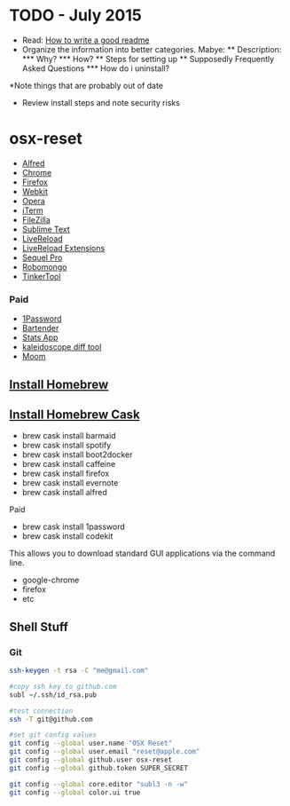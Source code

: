 # TODO - July 2015

* Read: [How to write a good readme](http://stackoverflow.com/questions/2304863/how-to-write-a-good-readme)
* Organize the information into better categories. Mabye:
** Description:
*** Why?
*** How?
** Steps for setting up
** Supposedly Frequently Asked Questions
*** How do i uninstall?

*Note things that are probably out of date
* Review install steps and note security risks

# osx-reset

* [Alfred](http://www.alfredapp.com/)
* [Chrome](http://www.chromium.org/getting-involved/dev-channel)
* [Firefox](http://www.mozilla.org/en-US/firefox/beta/)
* [Webkit](http://webkit.org)
* [Opera](http://www.opera.com/browser/next/)
* [iTerm](http://iterm2.com)
* [FileZilla](http://filezilla-project.org/download.php)
* [Sublime Text](http://www.sublimetext.com/dev)
* [LiveReload](http://livereload.com)
* [LiveReload Extensions](http://help.livereload.com/kb/general-use/browser-extensions)
* [Sequel Pro](http://www.sequelpro.com/)
* [Robomongo](http://robomongo.org/)
* [TinkerTool](http://www.bresink.com/osx/TinkerTool.html)

### Paid
* [1Password](https://agilebits.com/onepassword)
* [Bartender](http://www.macbartender.com/)
* [Stats App](http://bjango.com/mac/istatmenus/)
* [kaleidoscope diff tool](http://www.kaleidoscopeapp.com/)
* [Moom](http://manytricks.com/moom/)

## [Install Homebrew](brew.sh)

## [Install Homebrew Cask](http://caskroom.io/)
* brew cask install barmaid
* brew cask install spotify
* brew cask install boot2docker
* brew cask install caffeine
* brew cask install firefox
* brew cask install evernote
* brew cask install alfred

Paid
* brew cask install 1password
* brew cask install codekit

This allows you to download standard GUI applications via the command line.

* google-chrome
* firefox
* etc

## Shell Stuff

### Git

```bash
ssh-keygen -t rsa -C "me@gmail.com"

#copy ssh key to github.com
subl ~/.ssh/id_rsa.pub

#test connection
ssh -T git@github.com

#set git config values
git config --global user.name "OSX Reset"
git config --global user.email "reset@apple.com"
git config --global github.user osx-reset
git config --global github.token SUPER_SECRET

git config --global core.editor "subl3 -n -w"
git config --global color.ui true
```

